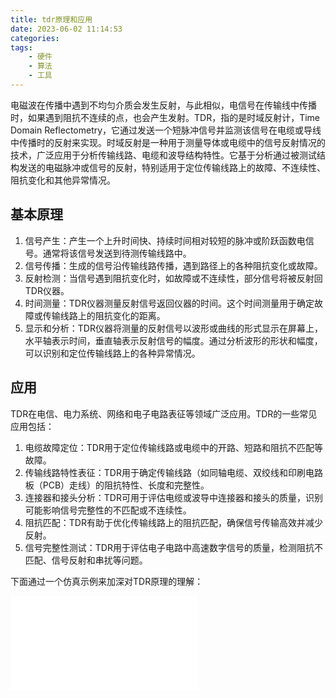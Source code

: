 ```yaml
---
title: tdr原理和应用
date: 2023-06-02 11:14:53
categories:
tags:
    - 硬件
    - 算法
    - 工具
---
```


电磁波在传播中遇到不均匀介质会发生反射，与此相似，电信号在传输线中传播时，如果遇到阻抗不连续的点，也会产生发射。TDR，指的是时域反射计，Time Domain Reflectometry，它通过发送一个短脉冲信号并监测该信号在电缆或导线中传播时的反射来实现。时域反射是一种用于测量导体或电缆中的信号反射情况的技术，广泛应用于分析传输线路、电缆和波导结构特性。它基于分析通过被测试结构发送的电磁脉冲或信号的反射，特别适用于定位传输线路上的故障、不连续性、阻抗变化和其他异常情况。

<!-- more -->

## 基本原理

1. 信号产生：产生一个上升时间快、持续时间相对较短的脉冲或阶跃函数电信号。通常将该信号发送到待测传输线路中。
2. 信号传播：生成的信号沿传输线路传播，遇到路径上的各种阻抗变化或故障。
3. 反射检测：当信号遇到阻抗变化时，如故障或不连续性，部分信号将被反射回TDR仪器。
4. 时间测量：TDR仪器测量反射信号返回仪器的时间。这个时间测量用于确定故障或传输线路上的阻抗变化的距离。
5. 显示和分析：TDR仪器将测量的反射信号以波形或曲线的形式显示在屏幕上，水平轴表示时间，垂直轴表示反射信号的幅度。通过分析波形的形状和幅度，可以识别和定位传输线路上的各种异常情况。

## 应用

TDR在电信、电力系统、网络和电子电路表征等领域广泛应用。TDR的一些常见应用包括：

1. 电缆故障定位：TDR用于定位传输线路或电缆中的开路、短路和阻抗不匹配等故障。
2. 传输线路特性表征：TDR用于确定传输线路（如同轴电缆、双绞线和印刷电路板（PCB）走线）的阻抗特性、长度和完整性。
3. 连接器和接头分析：TDR可用于评估电缆或波导中连接器和接头的质量，识别可能影响信号完整性的不匹配或不连续性。
4. 阻抗匹配：TDR有助于优化传输线路上的阻抗匹配，确保信号传输高效并减少反射。
5. 信号完整性测试：TDR用于评估电子电路中高速数字信号的质量，检测阻抗不匹配、信号反射和串扰等问题。

下面通过一个仿真示例来加深对TDR原理的理解：

<iframe src="//player.bilibili.com/player.html?bvid=BV1ou4y1o7vo&page=1" scrolling="no" border="0" frameborder="no" framespacing="0" allowfullscreen="true"> </iframe>
